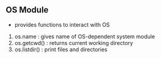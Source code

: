 ## OS Module
- provides functions to interact with OS

1. os.name : gives name of OS-dependent system module
2. os.getcwd() : returns current working directory
3. os.listdir() : print files and directories